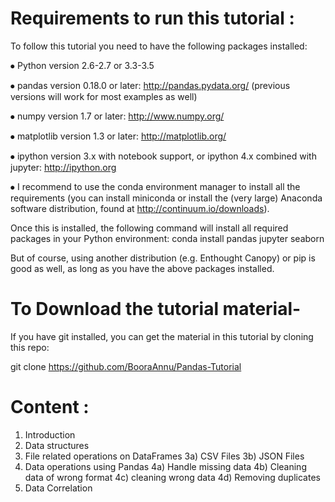 # Requirements to run this tutorial :

To follow this tutorial you need to have the following packages installed:

⦁ Python version 2.6-2.7 or 3.3-3.5

⦁ pandas version 0.18.0 or later: http://pandas.pydata.org/ (previous versions will work for most examples as well)

⦁ numpy version 1.7 or later: http://www.numpy.org/

⦁ matplotlib version 1.3 or later: http://matplotlib.org/

⦁ ipython version 3.x with notebook support, or ipython 4.x combined with jupyter: http://ipython.org

⦁ I recommend to use the conda environment manager to install all the requirements (you can install miniconda or install the (very large) Anaconda software distribution, found at http://continuum.io/downloads).

Once this is installed, the following command will install all required packages in your Python environment: conda install pandas jupyter seaborn

But of course, using another distribution (e.g. Enthought Canopy) or pip is good as well, as long as you have the above packages installed.

# To Download the tutorial material-

If you have git installed, you can get the material in this tutorial by cloning this repo:

git clone https://github.com/BooraAnnu/Pandas-Tutorial

# Content :

1) Introduction
2) Data structures
3) File related operations on DataFrames
  3a) CSV Files
  3b) JSON Files
4) Data operations using Pandas
4a) Handle missing data
4b) Cleaning data of wrong format
4c) cleaning wrong data
4d) Removing duplicates
5) Data Correlation
